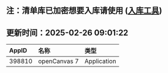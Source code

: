 ## 注：清单库已加密想要入库请使用 ([入库工具](https://github.com/BlankTMing/ManifestAutoUpdate/releases))

## 更新时间：2025-02-26 09:01:22
| AppID | 名称 | 类型  |
| :-------------------- | :----------------------------- | :----------- |
| 398810 | openCanvas 7| Application |
